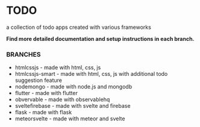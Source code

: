# TODO
a collection of todo apps created with various frameworks

**Find more detailed documentation and setup instructions in each branch.**

### BRANCHES
* htmlcssjs - made with html, css, js
* htmlcssjs-smart - made with html, css, js with additional todo suggestion feature
* nodemongo - made with node.js and mongodb
* flutter - made with flutter
* obvervable - made with observablehq
* sveltefirebase - made with svelte and firebase
* flask - made with flask
* meteorsvelte - made with meteor and svelte
